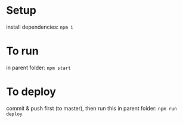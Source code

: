 # Setup
install dependencies:
```npm i```

# To run
in parent folder:
```npm start```

# To deploy
commit & push first (to master), then run this in parent folder:
```npm run deploy```